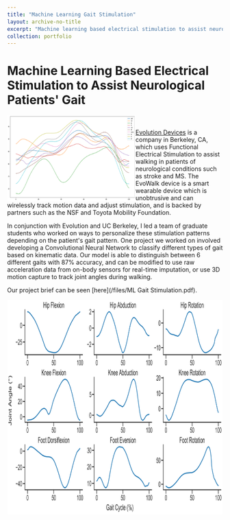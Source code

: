 ```yaml
---
title: "Machine Learning Gait Stimulation"
layout: archive-no-title
excerpt: "Machine learning based electrical stimulation to assist neurological patients' gait <br><img src='/images/confusionmatrix.PNG' width='400' height='400'/>"
collection: portfolio
---
```


# Machine Learning Based Electrical Stimulation to Assist Neurological Patients' Gait

<img style='float: left;' src='/images/muscles_ankle_flex.png' width='300' height='200'/> &emsp;

[Evolution Devices](https://www.evolutiondevices.com/) is a company in Berkeley, CA, which uses Functional Electrical Stimulation to assist walking in patients of neurological conditions such as stroke and MS. The EvoWalk device is a smart wearable device which is unobtrusive and can wirelessly track motion data and adjust stimulation, and is backed by partners such as the NSF and Toyota Mobility Foundation. 

In conjunction with Evolution and UC Berkeley, I led a team of graduate students who worked on ways to personalize these stimulation patterns depending on the patient's gait pattern. One project we worked on involved developing a Convolutional Neural Network to classify different types of gait based on kinematic data. Our model is able to distinguish between 6 different gaits with 87% accuracy, and can be modified to use raw acceleration data from on-body sensors for real-time imputation, or use 3D motion capture to track joint angles during walking. 

Our project brief can be seen [here](/files/ML Gait Stimulation.pdf). 

<img src='/images/ourangles.png' width='750' height='500'/>